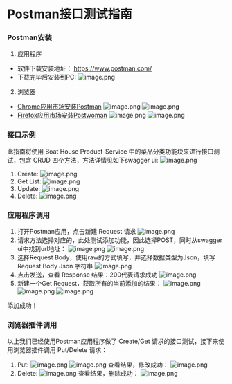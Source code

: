 # Postman接口测试指南

### Postman安装

1. 应用程序
- 软件下载安装地址：
https://www.postman.com/
- 下载完毕后安装到PC:
![image.png](../images/postman-api-01.png)
2. 浏览器
- [Chrome应用市场安装Postman](https://chrome.google.com/webstore/detail/postman/fhbjgbiflinjbdggehcddcbncdddomop/related?hl=en)
![image.png](../images/postman-api-02.png)
![image.png](../images/postman-api-04.png)
- [Firefox应用市场安装Postwoman](https://addons.mozilla.org/zh-CN/firefox/addon/postwoman/?src=search)
![image.png](../images/postman-api-03.png)
![image.png](../images/postman-api-05.png)

### 接口示例

此指南将使用 Boat House Product-Service 中的菜品分类功能块来进行接口测试，包含 CRUD 四个方法，方法详情见如下swagger ui:
![image.png](../images/postman-api-06.png)

1. Create:
![image.png](../images/postman-api-07.png)
1. Get List:
![image.png](../images/postman-api-08.png)
1. Update:
![image.png](../images/postman-api-09.png)
1. Delete:
![image.png](../images/postman-api-10.png)

### 应用程序调用

1. 打开Postman应用，点击新建 Request 请求
![image.png](../images/postman-api-11.png)
1. 请求方法选择对应的，此处测试添加功能，因此选择POST，同时从swagger ui中找到url地址：
![image.png](../images/postman-api-12.png)
![image.png](../images/postman-api-15.png)
1. 选择Request Body，使用raw的方式填写，并选择数据类型为Json，填写 Request Body Json 字符串
![image.png](../images/postman-api-13.png)
1. 点击发送，查看 Response 结果：200代表请求成功
![image.png](../images/postman-api-14.png)
1. 新建一个Get Request，获取所有的当前添加的结果：
![image.png](../images/postman-api-16.png)
![image.png](../images/postman-api-17.png)
![image.png](../images/postman-api-18.png)

添加成功！

### 浏览器插件调用

以上我们已经使用Postman应用程序做了 Create/Get 请求的接口测试，接下来使用浏览器插件调用 Put/Delete 请求：

1. Put:
![image.png](../images/postman-api-19.png)
![image.png](../images/postman-api-20.png)
查看结果，修改成功：
![image.png](../images/postman-api-21.png)
2. Delete:
![image.png](../images/postman-api-22.png)
查看结果，删除成功：
![image.png](../images/postman-api-23.png)